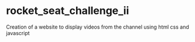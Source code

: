 # rocket_seat_challenge_ii
Creation of a website to display videos from the channel using html css and javascript
